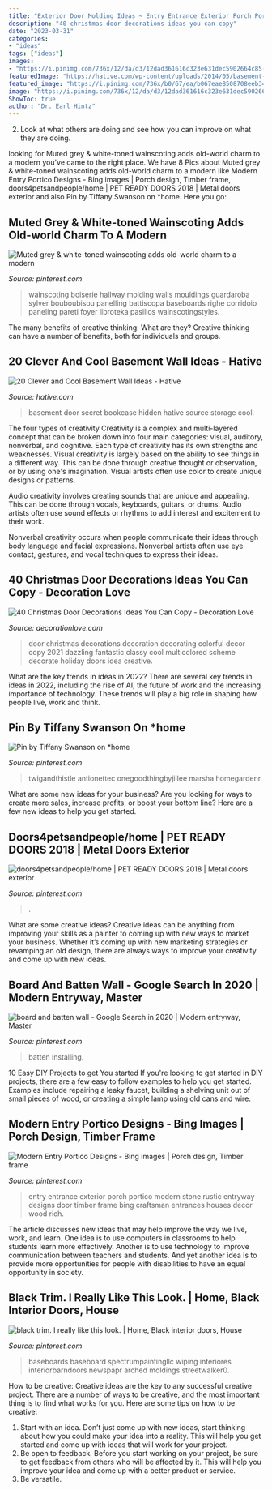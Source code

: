 ```yaml
---
title: "Exterior Door Molding Ideas ~ Entry Entrance Exterior Porch Portico Modern Stone Rustic Entryway Designs Door Timber Frame Bing Craftsman Entrances Houses Decor Wood Rich"
description: "40 christmas door decorations ideas you can copy"
date: "2023-03-31"
categories:
- "ideas"
tags: ["ideas"]
images:
- "https://i.pinimg.com/736x/12/da/d3/12dad361616c323e631dec5902664c85--fall-front-doors-front-door-colors.jpg"
featuredImage: "https://hative.com/wp-content/uploads/2014/05/basement-wall-ideas/2-secret-bookcase-door.jpg"
featured_image: "https://i.pinimg.com/736x/b0/67/ea/b067eae8508708eeb343fd1567734104.jpg"
image: "https://i.pinimg.com/736x/12/da/d3/12dad361616c323e631dec5902664c85--fall-front-doors-front-door-colors.jpg"
ShowToc: true
author: "Dr. Earl Hintz"
---
```



2. Look at what others are doing and see how you can improve on what they are doing. 

	

		
looking for Muted grey &amp; white-toned wainscoting adds old-world charm to a modern you've came to the right place. We have 8 Pics about Muted grey &amp; white-toned wainscoting adds old-world charm to a modern like Modern Entry Portico Designs - Bing images | Porch design, Timber frame, doors4petsandpeople/home | PET READY DOORS 2018 | Metal doors exterior and also Pin by Tiffany Swanson on *home. Here you go:
		
    
## Muted Grey &amp; White-toned Wainscoting Adds Old-world Charm To A Modern

<img loading=lazy src="https://i.pinimg.com/736x/f9/53/93/f953935b8ec398dae8e99cee751e7da4.jpg" onerror="this.onerror=null;this.src='https://tse4.mm.bing.net/th?id=OIP._cRrvzrOqPgm1foycFqpaAHaLH&amp;pid=15.1';" alt="Muted grey &amp; white-toned wainscoting adds old-world charm to a modern">

_Source: pinterest.com_

>wainscoting boiserie hallway molding walls mouldings guardaroba sylver bouboubisou panelling battiscopa baseboards righe corridoio paneling pareti foyer libroteka pasillos wainscotingstyles. 

	

The many benefits of creative thinking: What are they?
Creative thinking can have a number of benefits, both for individuals and groups.

    
## 20 Clever And Cool Basement Wall Ideas - Hative

<img loading=lazy src="https://hative.com/wp-content/uploads/2014/05/basement-wall-ideas/2-secret-bookcase-door.jpg" onerror="this.onerror=null;this.src='https://tse1.mm.bing.net/th?id=OIP.m3PQnOQWs2APjJCyO4gy5wHaJ4&amp;pid=15.1';" alt="20 Clever and Cool Basement Wall Ideas - Hative">

_Source: hative.com_

>basement door secret bookcase hidden hative source storage cool. 

	

The four types of creativity
Creativity is a complex and multi-layered concept that can be broken down into four main categories: visual, auditory, nonverbal, and cognitive. Each type of creativity has its own strengths and weaknesses.
Visual creativity is largely based on the ability to see things in a different way. This can be done through creative thought or observation, or by using one's imagination. Visual artists often use color to create unique designs or patterns.

Audio creativity involves creating sounds that are unique and appealing. This can be done through vocals, keyboards, guitars, or drums. Audio artists often use sound effects or rhythms to add interest and excitement to their work.

Nonverbal creativity occurs when people communicate their ideas through body language and facial expressions. Nonverbal artists often use eye contact, gestures, and vocal techniques to express their ideas.

    
## 40 Christmas Door Decorations Ideas You Can Copy - Decoration Love

<img loading=lazy src="http://www.decorationlove.com/wp-content/uploads/2016/08/Colorful-Christmas-Door-Decorations.jpg" onerror="this.onerror=null;this.src='https://tse2.mm.bing.net/th?id=OIP.x0XffxyhTsbjQGcsme310QHaKL&amp;pid=15.1';" alt="40 Christmas Door Decorations Ideas You Can Copy - Decoration Love">

_Source: decorationlove.com_

>door christmas decorations decoration decorating colorful decor copy 2021 dazzling fantastic classy cool multicolored scheme decorate holiday doors idea creative. 

	

What are the key trends in ideas in 2022?
There are several key trends in ideas in 2022, including the rise of AI, the future of work and the increasing importance of technology. These trends will play a big role in shaping how people live, work and think.

    
## Pin By Tiffany Swanson On *home

<img loading=lazy src="https://i.pinimg.com/736x/12/da/d3/12dad361616c323e631dec5902664c85--fall-front-doors-front-door-colors.jpg" onerror="this.onerror=null;this.src='https://tse2.mm.bing.net/th?id=OIP.H22DtO7AfE585i_zy9N5XwHaLH&amp;pid=15.1';" alt="Pin by Tiffany Swanson on *home">

_Source: pinterest.com_

>twigandthistle antionettec onegoodthingbyjillee marsha homegardenr. 

	

What are some new ideas for your business?
Are you looking for ways to create more sales, increase profits, or boost your bottom line? Here are a few new ideas to help you get started.

    
## Doors4petsandpeople/home | PET READY DOORS 2018 | Metal Doors Exterior

<img loading=lazy src="https://i.pinimg.com/736x/bf/24/70/bf2470afdce8238d99804c3d896caa59.jpg" onerror="this.onerror=null;this.src='https://tse2.mm.bing.net/th?id=OIP.BJiRll76omWySoQBssg3JgHaJ3&amp;pid=15.1';" alt="doors4petsandpeople/home | PET READY DOORS 2018 | Metal doors exterior">

_Source: pinterest.com_

>. 

	

What are some creative ideas?
Creative ideas can be anything from improving your skills as a painter to coming up with new ways to market your business. Whether it’s coming up with new marketing strategies or revamping an old design, there are always ways to improve your creativity and come up with new ideas.

    
## Board And Batten Wall - Google Search In 2020 | Modern Entryway, Master

<img loading=lazy src="https://i.pinimg.com/736x/b0/67/ea/b067eae8508708eeb343fd1567734104.jpg" onerror="this.onerror=null;this.src='https://tse3.mm.bing.net/th?id=OIP.pFHR5dVbjOTw0-sOYjfMrAHaJ3&amp;pid=15.1';" alt="board and batten wall - Google Search in 2020 | Modern entryway, Master">

_Source: pinterest.com_

>batten installing. 

	

10 Easy DIY Projects to get You started
If you're looking to get started in DIY projects, there are a few easy to follow examples to help you get started. Examples include repairing a leaky faucet, building a shelving unit out of small pieces of wood, or creating a simple lamp using old cans and wire.

    
## Modern Entry Portico Designs - Bing Images | Porch Design, Timber Frame

<img loading=lazy src="https://i.pinimg.com/736x/93/d1/09/93d10923f93a930cfcf10fca45da047d.jpg" onerror="this.onerror=null;this.src='https://tse3.mm.bing.net/th?id=OIP.lTOLYRYfPUeFJCQh0GbtEQAAAA&amp;pid=15.1';" alt="Modern Entry Portico Designs - Bing images | Porch design, Timber frame">

_Source: pinterest.com_

>entry entrance exterior porch portico modern stone rustic entryway designs door timber frame bing craftsman entrances houses decor wood rich. 

	

The article discusses new ideas that may help improve the way we live, work, and learn. One idea is to use computers in classrooms to help students learn more effectively. Another is to use technology to improve communication between teachers and students. And yet another idea is to provide more opportunities for people with disabilities to have an equal opportunity in society.

    
## Black Trim. I Really Like This Look. | Home, Black Interior Doors, House

<img loading=lazy src="https://i.pinimg.com/736x/2f/b6/a7/2fb6a7696198b6df1a4623893daa7c79.jpg" onerror="this.onerror=null;this.src='https://tse1.mm.bing.net/th?id=OIP.pUP-RBzEstyWD6GYKFWF8wHaJ4&amp;pid=15.1';" alt="black trim. I really like this look. | Home, Black interior doors, House">

_Source: pinterest.com_

>baseboards baseboard spectrumpaintingllc wiping interiores interiorbarndoors newspapr arched moldings streetwalker0. 

	

How to be creative:
Creative ideas are the key to any successful creative project. There are a number of ways to be creative, and the most important thing is to find what works for you. Here are some tips on how to be creative: 
1. Start with an idea. Don’t just come up with new ideas, start thinking about how you could make your idea into a reality. This will help you get started and come up with ideas that will work for your project. 
2. Be open to feedback. Before you start working on your project, be sure to get feedback from others who will be affected by it. This will help you improve your idea and come up with a better product or service. 
3. Be versatile.


